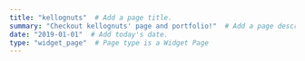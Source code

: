 ```yaml
---
title: "kellognuts"  # Add a page title.
summary: "Checkout kellognuts' page and portfolio!"  # Add a page description.
date: "2019-01-01"  # Add today's date.
type: "widget_page"  # Page type is a Widget Page
---
```

